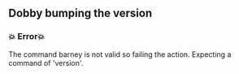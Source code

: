 ## Dobby bumping the version
### :boom: Error:boom:

The command barney is not valid so failing the action. Expecting a command of 'version'.
